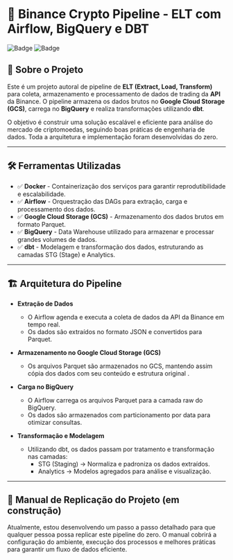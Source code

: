 # 🚀 Binance Crypto Pipeline - ELT com Airflow, BigQuery e DBT

![Badge](https://img.shields.io/badge/Status-Concluído-green?style=for-the-badge)
![Badge](https://img.shields.io/badge/Versão-1.0-blue?style=for-the-badge)

## 📌 Sobre o Projeto

Este é um projeto autoral de pipeline de **ELT (Extract, Load, Transform)** para coleta, armazenamento e processamento de dados de trading da **API** da Binance. O pipeline armazena os dados brutos no **Google Cloud Storage (GCS)**, carrega no **BigQuery** e realiza transformações utilizando **dbt**.

O objetivo é construir uma solução escalável e eficiente para análise do mercado de criptomoedas, seguindo boas práticas de engenharia de dados. Toda a arquitetura e implementação foram desenvolvidas do zero.

---

## 🛠 Ferramentas Utilizadas

- ✅ **Docker** - Containerização dos serviços para garantir reprodutibilidade e escalabilidade.
- ✅ **Airflow** - Orquestração das DAGs para extração, carga e processamento dos dados.
- ✅ **Google Cloud Storage (GCS)** - Armazenamento dos dados brutos em formato Parquet.
- ✅ **BigQuery** - Data Warehouse utilizado para armazenar e processar grandes volumes de dados.
- ✅ **dbt** - Modelagem e transformação dos dados, estruturando as camadas STG (Stage) e Analytics.

---

## 🏗 Arquitetura do Pipeline

- **Extração de Dados**
    - O Airflow agenda e executa a coleta de dados da API da Binance em tempo real.
    - Os dados são extraídos no formato JSON e convertidos para Parquet.

- **Armazenamento no Google Cloud Storage (GCS)**
    - Os arquivos Parquet são armazenados no GCS, mantendo assim cópia dos dados com seu conteúdo e estrutura original .

- **Carga no BigQuery**
    - O Airflow carrega os arquivos Parquet para a camada raw do BigQuery.
    - Os dados são armazenados com particionamento por data para otimizar consultas.

- **Transformação e Modelagem**
    - Utilizando dbt, os dados passam por tratamento e transformação nas camadas:
        - STG (Staging) → Normaliza e padroniza os dados extraídos.
        - Analytics → Modelos agregados para análise e visualização.

---

## 📖 Manual de Replicação do Projeto (em construção)

Atualmente, estou desenvolvendo um passo a passo detalhado para que qualquer pessoa possa replicar este pipeline do zero. O manual cobrirá a configuração do ambiente, execução dos processos e melhores práticas para garantir um fluxo de dados eficiente.
